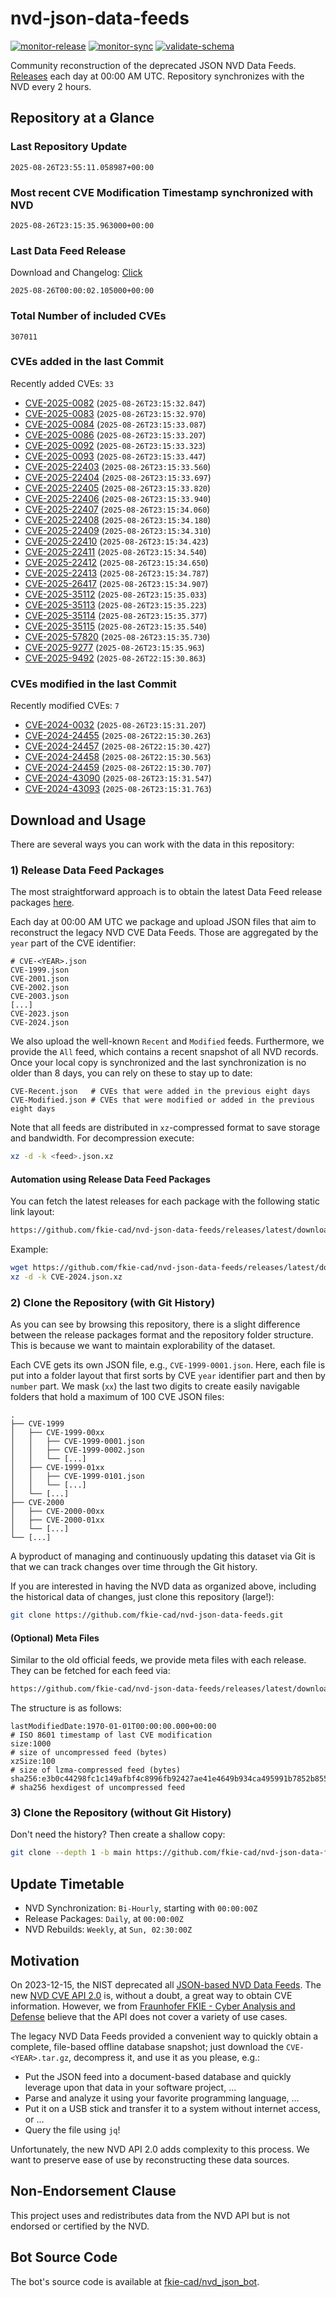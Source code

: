 # nvd-json-data-feeds

[![monitor-release](https://github.com/fkie-cad/nvd-json-data-feeds/actions/workflows/monitor_release.yml/badge.svg)](https://github.com/fkie-cad/nvd-json-data-feeds/actions/workflows/monitor_release.yml)
[![monitor-sync](https://github.com/fkie-cad/nvd-json-data-feeds/actions/workflows/monitor_sync.yml/badge.svg)](https://github.com/fkie-cad/nvd-json-data-feeds/actions/workflows/monitor_sync.yml)
[![validate-schema](https://github.com/fkie-cad/nvd-json-data-feeds/actions/workflows/validate_schema.yml/badge.svg)](https://github.com/fkie-cad/nvd-json-data-feeds/actions/workflows/validate_schema.yml)

Community reconstruction of the deprecated JSON NVD Data Feeds.
[Releases](https://github.com/fkie-cad/nvd-json-data-feeds/releases/latest) each day at 00:00 AM UTC.
Repository synchronizes with the NVD every 2 hours.

## Repository at a Glance

### Last Repository Update

```plain
2025-08-26T23:55:11.058987+00:00
```

### Most recent CVE Modification Timestamp synchronized with NVD

```plain
2025-08-26T23:15:35.963000+00:00
```

### Last Data Feed Release

Download and Changelog: [Click](https://github.com/fkie-cad/nvd-json-data-feeds/releases/latest)

```plain
2025-08-26T00:00:02.105000+00:00
```

### Total Number of included CVEs

```plain
307011
```

### CVEs added in the last Commit

Recently added CVEs: `33`

- [CVE-2025-0082](CVE-2025/CVE-2025-00xx/CVE-2025-0082.json) (`2025-08-26T23:15:32.847`)
- [CVE-2025-0083](CVE-2025/CVE-2025-00xx/CVE-2025-0083.json) (`2025-08-26T23:15:32.970`)
- [CVE-2025-0084](CVE-2025/CVE-2025-00xx/CVE-2025-0084.json) (`2025-08-26T23:15:33.087`)
- [CVE-2025-0086](CVE-2025/CVE-2025-00xx/CVE-2025-0086.json) (`2025-08-26T23:15:33.207`)
- [CVE-2025-0092](CVE-2025/CVE-2025-00xx/CVE-2025-0092.json) (`2025-08-26T23:15:33.323`)
- [CVE-2025-0093](CVE-2025/CVE-2025-00xx/CVE-2025-0093.json) (`2025-08-26T23:15:33.447`)
- [CVE-2025-22403](CVE-2025/CVE-2025-224xx/CVE-2025-22403.json) (`2025-08-26T23:15:33.560`)
- [CVE-2025-22404](CVE-2025/CVE-2025-224xx/CVE-2025-22404.json) (`2025-08-26T23:15:33.697`)
- [CVE-2025-22405](CVE-2025/CVE-2025-224xx/CVE-2025-22405.json) (`2025-08-26T23:15:33.820`)
- [CVE-2025-22406](CVE-2025/CVE-2025-224xx/CVE-2025-22406.json) (`2025-08-26T23:15:33.940`)
- [CVE-2025-22407](CVE-2025/CVE-2025-224xx/CVE-2025-22407.json) (`2025-08-26T23:15:34.060`)
- [CVE-2025-22408](CVE-2025/CVE-2025-224xx/CVE-2025-22408.json) (`2025-08-26T23:15:34.180`)
- [CVE-2025-22409](CVE-2025/CVE-2025-224xx/CVE-2025-22409.json) (`2025-08-26T23:15:34.310`)
- [CVE-2025-22410](CVE-2025/CVE-2025-224xx/CVE-2025-22410.json) (`2025-08-26T23:15:34.423`)
- [CVE-2025-22411](CVE-2025/CVE-2025-224xx/CVE-2025-22411.json) (`2025-08-26T23:15:34.540`)
- [CVE-2025-22412](CVE-2025/CVE-2025-224xx/CVE-2025-22412.json) (`2025-08-26T23:15:34.650`)
- [CVE-2025-22413](CVE-2025/CVE-2025-224xx/CVE-2025-22413.json) (`2025-08-26T23:15:34.787`)
- [CVE-2025-26417](CVE-2025/CVE-2025-264xx/CVE-2025-26417.json) (`2025-08-26T23:15:34.907`)
- [CVE-2025-35112](CVE-2025/CVE-2025-351xx/CVE-2025-35112.json) (`2025-08-26T23:15:35.033`)
- [CVE-2025-35113](CVE-2025/CVE-2025-351xx/CVE-2025-35113.json) (`2025-08-26T23:15:35.223`)
- [CVE-2025-35114](CVE-2025/CVE-2025-351xx/CVE-2025-35114.json) (`2025-08-26T23:15:35.377`)
- [CVE-2025-35115](CVE-2025/CVE-2025-351xx/CVE-2025-35115.json) (`2025-08-26T23:15:35.540`)
- [CVE-2025-57820](CVE-2025/CVE-2025-578xx/CVE-2025-57820.json) (`2025-08-26T23:15:35.730`)
- [CVE-2025-9277](CVE-2025/CVE-2025-92xx/CVE-2025-9277.json) (`2025-08-26T23:15:35.963`)
- [CVE-2025-9492](CVE-2025/CVE-2025-94xx/CVE-2025-9492.json) (`2025-08-26T22:15:30.863`)


### CVEs modified in the last Commit

Recently modified CVEs: `7`

- [CVE-2024-0032](CVE-2024/CVE-2024-00xx/CVE-2024-0032.json) (`2025-08-26T23:15:31.207`)
- [CVE-2024-24455](CVE-2024/CVE-2024-244xx/CVE-2024-24455.json) (`2025-08-26T22:15:30.263`)
- [CVE-2024-24457](CVE-2024/CVE-2024-244xx/CVE-2024-24457.json) (`2025-08-26T22:15:30.427`)
- [CVE-2024-24458](CVE-2024/CVE-2024-244xx/CVE-2024-24458.json) (`2025-08-26T22:15:30.563`)
- [CVE-2024-24459](CVE-2024/CVE-2024-244xx/CVE-2024-24459.json) (`2025-08-26T22:15:30.707`)
- [CVE-2024-43090](CVE-2024/CVE-2024-430xx/CVE-2024-43090.json) (`2025-08-26T23:15:31.547`)
- [CVE-2024-43093](CVE-2024/CVE-2024-430xx/CVE-2024-43093.json) (`2025-08-26T23:15:31.763`)


## Download and Usage

There are several ways you can work with the data in this repository:

### 1) Release Data Feed Packages

The most straightforward approach is to obtain the latest Data Feed release packages [here](https://github.com/fkie-cad/nvd-json-data-feeds/releases/latest).

Each day at 00:00 AM UTC we package and upload JSON files that aim to reconstruct the legacy NVD CVE Data Feeds.
Those are aggregated by the `year` part of the CVE identifier:

```
# CVE-<YEAR>.json
CVE-1999.json
CVE-2001.json
CVE-2002.json
CVE-2003.json
[...]
CVE-2023.json
CVE-2024.json
```

We also upload the well-known `Recent` and `Modified` feeds.
Furthermore, we provide the `All` feed, which contains a recent snapshot of all NVD records.
Once your local copy is synchronized and the last synchronization is no older than 8 days, you can rely on these to stay up to date:

```plain
CVE-Recent.json   # CVEs that were added in the previous eight days
CVE-Modified.json # CVEs that were modified or added in the previous eight days
```

Note that all feeds are distributed in `xz`-compressed format to save storage and bandwidth.
For decompression execute:

```sh
xz -d -k <feed>.json.xz
```

#### Automation using Release Data Feed Packages

You can fetch the latest releases for each package with the following static link layout:

```sh
https://github.com/fkie-cad/nvd-json-data-feeds/releases/latest/download/CVE-<YEAR>.json.xz
```

Example:

```sh
wget https://github.com/fkie-cad/nvd-json-data-feeds/releases/latest/download/CVE-2024.json.xz
xz -d -k CVE-2024.json.xz
```

### 2) Clone the Repository (with Git History)

As you can see by browsing this repository, there is a slight difference between the release packages format and the repository folder structure.
This is because we want to maintain explorability of the dataset.

Each CVE gets its own JSON file, e.g., `CVE-1999-0001.json`.
Here, each file is put into a folder layout that first sorts by CVE `year` identifier part and then by `number` part.
We mask (`xx`) the last two digits to create easily navigable folders that hold a maximum of 100 CVE JSON files:

```plain
.
├── CVE-1999
│   ├── CVE-1999-00xx
│   │   ├── CVE-1999-0001.json
│   │   ├── CVE-1999-0002.json
│   │   └── [...]
│   ├── CVE-1999-01xx
│   │   ├── CVE-1999-0101.json
│   │   └── [...]
│   └── [...]
├── CVE-2000
│   ├── CVE-2000-00xx
│   ├── CVE-2000-01xx
│   └── [...]
└── [...]
```

A byproduct of managing and continuously updating this dataset via Git is that we can track changes over time through the Git history.

If you are interested in having the NVD data as organized above, including the historical data of changes, just clone this repository (large!):

```sh
git clone https://github.com/fkie-cad/nvd-json-data-feeds.git
```

#### (Optional) Meta Files

Similar to the old official feeds, we provide meta files with each release. They can be fetched for each feed via:

```sh
https://github.com/fkie-cad/nvd-json-data-feeds/releases/latest/download/CVE-<YEAR>.meta
```

The structure is as follows:

```plain
lastModifiedDate:1970-01-01T00:00:00.000+00:00                          # ISO 8601 timestamp of last CVE modification
size:1000                                                               # size of uncompressed feed (bytes)
xzSize:100                                                              # size of lzma-compressed feed (bytes)
sha256:e3b0c44298fc1c149afbf4c8996fb92427ae41e4649b934ca495991b7852b855 # sha256 hexdigest of uncompressed feed
```

### 3) Clone the Repository (without Git History)

Don't need the history? Then create a shallow copy:

```sh
git clone --depth 1 -b main https://github.com/fkie-cad/nvd-json-data-feeds.git
```


## Update Timetable

* NVD Synchronization: `Bi-Hourly`, starting with `00:00:00Z`
* Release Packages: `Daily`, at `00:00:00Z`
* NVD Rebuilds: `Weekly`, at `Sun, 02:30:00Z`


## Motivation

On 2023-12-15, the NIST deprecated all [JSON-based NVD Data Feeds](https://nvd.nist.gov/vuln/data-feeds#divRetirementBanner-1).
The new [NVD CVE API 2.0](https://nvd.nist.gov/developers/vulnerabilities) is, without a doubt, a great way to obtain CVE information.
However, we from [Fraunhofer FKIE - Cyber Analysis and Defense](https://www.fkie.fraunhofer.de/en/departments/cad.html) believe that the API does not cover a variety of use cases.

The legacy NVD Data Feeds provided a convenient way to quickly obtain a complete, file-based offline database snapshot; just download the `CVE-<YEAR>.tar.gz`, decompress it, and use it as you please, e.g.:

- Put the JSON feed into a document-based database and quickly leverage upon that data in your software project, ...
- Parse and analyze it using your favorite programming language, ...
- Put it on a USB stick and transfer it to a system without internet access, or ...
- Query the file using `jq`!

Unfortunately, the new NVD API 2.0 adds complexity to this process.
We want to preserve ease of use by reconstructing these data sources.

## Non-Endorsement Clause

This project uses and redistributes data from the NVD API but is not endorsed or certified by the NVD.

## Bot Source Code

The bot's source code is available at [fkie-cad/nvd\_json\_bot](https://github.com/fkie-cad/nvd_json_bot).